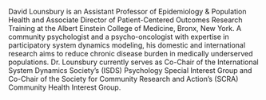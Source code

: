 David Lounsbury is an Assistant Professor of Epidemiology & Population Health and Associate Director of Patient-Centered Outcomes Research Training at the Albert Einstein College of Medicine, Bronx, New York. A community psychologist and a psycho-oncologist with expertise in participatory system dynamics modeling, his domestic and international research aims to reduce chronic disease burden in medically underserved populations. Dr. Lounsbury currently serves as Co-Chair of the International System Dynamics Society’s (ISDS) Psychology Special Interest Group and Co-Chair of the Society for Community Research and Action’s (SCRA) Community Health Interest Group.
